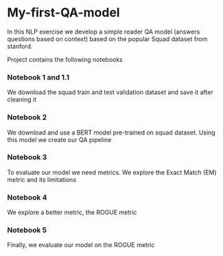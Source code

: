 # My-first-QA-model

In this NLP exercise we develop a simple reader QA model (answers questions based on context) based on the popular Squad dataset from stanford.

Project contains the following notebooks

### Notebook 1 and 1.1
We download the squad train and test validation dataset and save it after cleaning it

### Notebook 2
We download and use a BERT model pre-trained on squad dataset. 
Using this model we create our QA pipeline

### Notebook 3
To evaluate our model we need metrics. We explore the Exact Match (EM) metric and its limitations

### Notebook 4
We explore a better metric, the ROGUE metric

### Notebook 5
Finally, we evaluate our model on the ROGUE metric
